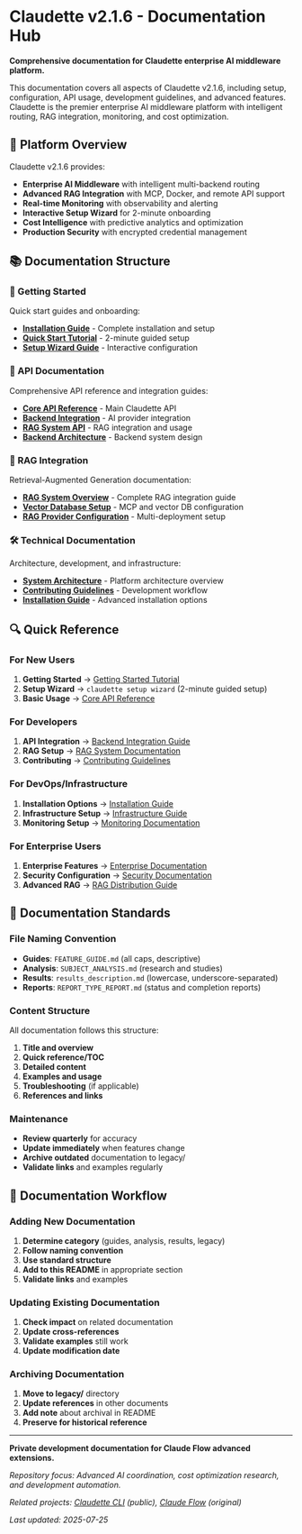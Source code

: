 # Claudette v2.1.6 - Documentation Hub

**Comprehensive documentation for Claudette enterprise AI middleware platform.**

This documentation covers all aspects of Claudette v2.1.6, including setup, configuration, API usage, development guidelines, and advanced features. Claudette is the premier enterprise AI middleware platform with intelligent routing, RAG integration, monitoring, and cost optimization.

## 🎯 Platform Overview

Claudette v2.1.6 provides:
- **Enterprise AI Middleware** with intelligent multi-backend routing
- **Advanced RAG Integration** with MCP, Docker, and remote API support
- **Real-time Monitoring** with observability and alerting
- **Interactive Setup Wizard** for 2-minute onboarding
- **Cost Intelligence** with predictive analytics and optimization
- **Production Security** with encrypted credential management

## 📚 Documentation Structure

### 🚀 Getting Started
Quick start guides and onboarding:

- **[Installation Guide](getting-started/interactive-tutorial.md)** - Complete installation and setup
- **[Quick Start Tutorial](getting-started/interactive-tutorial.md)** - 2-minute guided setup
- **[Setup Wizard Guide](technical/setup/SETUP_WIZARD_IMPLEMENTATION_COMPLETE.md)** - Interactive configuration

### 🔧 API Documentation
Comprehensive API reference and integration guides:

- **[Core API Reference](api/core/claudette-api.md)** - Main Claudette API
- **[Backend Integration](api/backends.md)** - AI provider integration
- **[RAG System API](api/rag/rag-system.md)** - RAG integration and usage
- **[Backend Architecture](api/backends/backend-architecture.md)** - Backend system design

### 🧠 RAG Integration
Retrieval-Augmented Generation documentation:

- **[RAG System Overview](api/rag/rag-system.md)** - Complete RAG integration guide
- **[Vector Database Setup](technical/setup/CLAUDETTE_MCP_SETUP.md)** - MCP and vector DB configuration
- **[RAG Provider Configuration](api/rag/rag-system.md)** - Multi-deployment setup

### 🛠️ Technical Documentation
Architecture, development, and infrastructure:

- **[System Architecture](technical/ARCHITECTURE.md)** - Platform architecture overview
- **[Contributing Guidelines](technical/CONTRIBUTING.md)** - Development workflow
- **[Installation Guide](technical/setup/INSTALLATION_GUIDE.md)** - Advanced installation options

## 🔍 Quick Reference

### For New Users
1. **Getting Started** → [Getting Started Tutorial](getting-started/interactive-tutorial.md)
2. **Setup Wizard** → `claudette setup wizard` (2-minute guided setup)
3. **Basic Usage** → [Core API Reference](api/core/claudette-api.md)

### For Developers
1. **API Integration** → [Backend Integration Guide](api/backends.md)
2. **RAG Setup** → [RAG System Documentation](api/rag/rag-system.md)
3. **Contributing** → [Contributing Guidelines](technical/CONTRIBUTING.md)

### For DevOps/Infrastructure
1. **Installation Options** → [Installation Guide](technical/setup/INSTALLATION_GUIDE.md)
2. **Infrastructure Setup** → [Infrastructure Guide](technical/infrastructure/DEVOPS_INFRASTRUCTURE_GUIDE.md)
3. **Monitoring Setup** → [Monitoring Documentation](../src/monitoring/README.md)

### For Enterprise Users
1. **Enterprise Features** → [Enterprise Documentation](technical/planning/CLAUDETTE_STRATEGIC_INTEGRATION_PLAN_V2.2-3.0.md)
2. **Security Configuration** → [Security Documentation](SECURITY.md)
3. **Advanced RAG** → [RAG Distribution Guide](technical/infrastructure/CLAUDETTE_V2.1.5_RAG_DISTRIBUTION.md)

## 📝 Documentation Standards

### File Naming Convention
- **Guides**: `FEATURE_GUIDE.md` (all caps, descriptive)
- **Analysis**: `SUBJECT_ANALYSIS.md` (research and studies)
- **Results**: `results_description.md` (lowercase, underscore-separated)
- **Reports**: `REPORT_TYPE_REPORT.md` (status and completion reports)

### Content Structure
All documentation follows this structure:
1. **Title and overview**
2. **Quick reference/TOC**
3. **Detailed content**
4. **Examples and usage**
5. **Troubleshooting** (if applicable)
6. **References and links**

### Maintenance
- **Review quarterly** for accuracy
- **Update immediately** when features change
- **Archive outdated** documentation to legacy/
- **Validate links** and examples regularly

## 🔄 Documentation Workflow

### Adding New Documentation
1. **Determine category** (guides, analysis, results, legacy)
2. **Follow naming convention**
3. **Use standard structure**
4. **Add to this README** in appropriate section
5. **Validate links** and examples

### Updating Existing Documentation
1. **Check impact** on related documentation
2. **Update cross-references**
3. **Validate examples** still work
4. **Update modification date**

### Archiving Documentation
1. **Move to legacy/** directory
2. **Update references** in other documents
3. **Add note** about archival in README
4. **Preserve for historical reference**

---

**Private development documentation for Claude Flow advanced extensions.**

*Repository focus: Advanced AI coordination, cost optimization research, and development automation.*

*Related projects: [Claudette CLI](https://github.com/RobLe3/claudette) (public), [Claude Flow](https://github.com/ruvnet/claude-flow) (original)*

*Last updated: 2025-07-25*